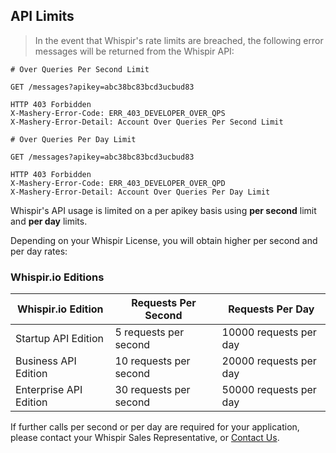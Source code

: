 ## API Limits

> In the event that Whispir's rate limits are breached, the following error messages will be returned from the Whispir API:

```shell
# Over Queries Per Second Limit 

GET /messages?apikey=abc38bc83bcd3ucbud83

HTTP 403 Forbidden
X-Mashery-Error-Code: ERR_403_DEVELOPER_OVER_QPS
X-Mashery-Error-Detail: Account Over Queries Per Second Limit

# Over Queries Per Day Limit

GET /messages?apikey=abc38bc83bcd3ucbud83

HTTP 403 Forbidden
X-Mashery-Error-Code: ERR_403_DEVELOPER_OVER_QPD
X-Mashery-Error-Detail: Account Over Queries Per Day Limit
```

Whispir's API usage is limited on a per apikey basis using **per second** limit and **per day** limits.

Depending on your Whispir License, you will obtain higher per second and per day rates:

### Whispir.io Editions

Whispir.io Edition | Requests Per Second | Requests Per Day
-------------- | -------------- | --------------
Startup API Edition | 5 requests per second | 10000 requests per day
Business API Edition | 10 requests per second | 20000 requests per day
Enterprise API Edition | 30 requests per second | 50000 requests per day

If further calls per second or per day are required for your application, please contact your Whispir Sales Representative, or [Contact Us](https://stage.whispir.io/contact/).
